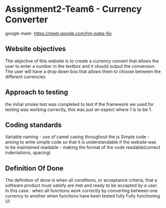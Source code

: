 # Assignment2-Team6 - Currency Converter

google meet- https://meet.google.com/hjn-pqbs-fio
## Website objectives
The objective of this website is to create a currency convert that allows the user to enter a number in the textbox and it should output the conversion. The user will have a drop down box that allows them to choose between the different currencies 
## Approach to testing
the initial smoke test was completed to test if the framework we used for testing was working correctly, this was just an expect where 1 is to be 1.

## Coding standards

Variable naming - use of camel casing throughout the js
Simple code - aiming to write simple code so that it is understandable if the website was to be maintained
readable - making the format of the code readable(correct indentations, spacing)

## Definition Of Done
The definition of done is when all conditions, or acceptance criteria, that a software product must satisfy are met and ready to be accepted by a user.
In this case :
  when all functions work correctly by converting between one currency to another
  when functions have been tested fully
  Fully functioning UI 


